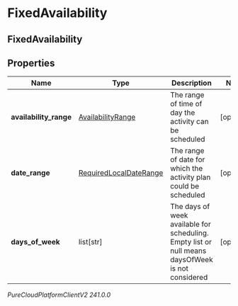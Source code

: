 # FixedAvailability

## FixedAvailability

## Properties

|Name | Type | Description | Notes|
|------------ | ------------- | ------------- | -------------|
| **availability_range** | [AvailabilityRange](AvailabilityRange) | The range of time of day the activity can be scheduled | [optional] |
| **date_range** | [RequiredLocalDateRange](RequiredLocalDateRange) | The range of date for which the activity plan could be scheduled | [optional] |
| **days_of_week** | list[str] | The days of week available for scheduling. Empty list or null means daysOfWeek is not considered | [optional] |



_PureCloudPlatformClientV2 241.0.0_

